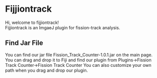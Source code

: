 # Fijjiontrack
Hi, welcome to fijjiontrack! \
Fijjiontrack is an ImgaeJ plugin for fission-track analysis.

## Find Jar File
You can find our jar file Fission_Track_Counter-1.0.1.jar on the main page. \
You can drag and drop it to Fiji and find our plugin from Plugins->Fission Track Counter->Fission Track Counter
You can also customize your own path when you drag and drop our plugin.


